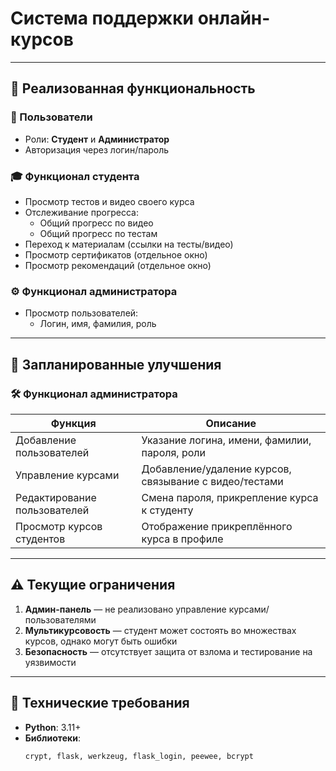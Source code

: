 # Система поддержки онлайн-курсов  

---

## 📌 Реализованная функциональность  
### 👥 Пользователи  
- Роли: **Студент** и **Администратор**  
- Авторизация через логин/пароль  

### 🎓 Функционал студента  
- Просмотр тестов и видео своего курса  
- Отслеживание прогресса:  
  - Общий прогресс по видео  
  - Общий прогресс по тестам  
- Переход к материалам (ссылки на тесты/видео)  
- Просмотр сертификатов (отдельное окно)  
- Просмотр рекомендаций (отдельное окно)  

### ⚙️ Функционал администратора  
- Просмотр пользователей:  
  - Логин, имя, фамилия, роль  

---

## 🚧 Запланированные улучшения  
### 🛠️ Функционал администратора  
| Функция                          | Описание                                                                 |
|----------------------------------|--------------------------------------------------------------------------|
| Добавление пользователей        | Указание логина, имени, фамилии, пароля, роли                           |
| Управление курсами              | Добавление/удаление курсов, связывание с видео/тестами                  |
| Редактирование пользователей    | Смена пароля, прикрепление курса к студенту                              |
| Просмотр курсов студентов       | Отображение прикреплённого курса в профиле                               |

---

## ⚠️ Текущие ограничения  
1. **Админ-панель** — не реализовано управление курсами/пользователями  
2. **Мультикурсовость** — студент может состоять во множествах курсов, однако могут быть ошибки  
3. **Безопасность** — отсутствует защита от взлома и тестирование на уязвимости  

---

## 🔧 Технические требования  
- **Python**: 3.11+  
- **Библиотеки**:  
  ```bash
  crypt, flask, werkzeug, flask_login, peewee, bcrypt
